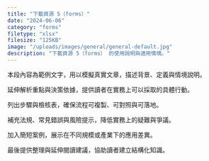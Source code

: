 ```yaml
---
title: "下載資源 5（forms）"
date: "2024-06-06"
category: "forms"
filetype: "xlsx"
filesize: "125KB"
image: "/uploads/images/general/general-default.jpg"
description: "下載資源 5（forms） 的使用說明與適用情境。"
---
```


本段內容為範例文字，用以模擬真實文章，描述背景、定義與情境說明。

延伸解析重點與決策依據，提供讀者在實務上可以採取的具體行動。

列出步驟與檢核表，確保流程可複製、可對照與可落地。

補充法規、常見錯誤與風險提示，降低實務上的疑難與爭議。

加入簡短案例，展示在不同規模或產業下的應用差異。

最後提供整理與延伸閱讀建議，協助讀者建立結構化知識。

